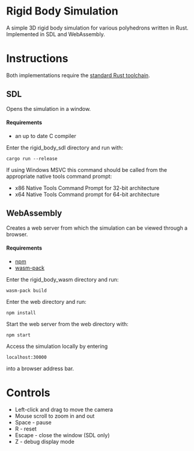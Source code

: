 # Rigid Body Simulation

A simple 3D rigid body simulation for various polyhedrons written in Rust. Implemented in SDL and WebAssembly.

# Instructions

Both implementations require the [standard Rust toolchain](https://www.rust-lang.org/tools/install).

## SDL

Opens the simulation in a window.

#### Requirements
* an up to date C compiler

Enter the rigid_body_sdl directory and run with:
```
cargo run --release
```

If using Windows MSVC this command should be called from the appropriate native tools command prompt:
* x86 Native Tools Command Prompt for 32-bit architecture
* x64 Native Tools Command prompt for 64-bit architecture

## WebAssembly

Creates a web server from which the simulation can be viewed through a browser.

#### Requirements
* [npm](https://www.npmjs.com/get-npm)
* [wasm-pack](https://rustwasm.github.io/wasm-pack/installer/)

Enter the rigid_body_wasm directory and run:
```
wasm-pack build
```

Enter the web directory and run:
```
npm install
```

Start the web server from the web directory with:
```
npm start
```

Access the simulation locally by entering
```
localhost:30000
```
into a browser address bar.

# Controls

* Left-click and drag to move the camera
* Mouse scroll to zoom in and out
* Space - pause
* R - reset
* Escape - close the window (SDL only)
* Z - debug display mode 
